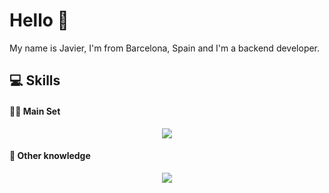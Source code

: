 <h1 align="left">Hello 👋</h1>
<p>My name is Javier, I'm from Barcelona, ​​Spain and I'm a backend developer.</p>

## 💻 Skills
<h4>👨‍💻 Main Set</h4>
<p align="center">
  <img src="https://skillicons.dev/icons?i=nodejs,ts,express,jest,py,flask,pytorch,postgres,mongodb,git,docker,astro,tailwind,regex&perline=7" />
</p>
<h4>🧰 Other knowledge</h4>
<p align="center">
  <img src="https://skillicons.dev/icons?i=html,css,js,java,r,cpp,haskell,latex,redis,mysql,sqlite,nginx,linux,bash,deno,electron,npm,pnpm,androidstudio,postman,vim,vite,githubactions,jenkins,kubernetes,anaconda,opencv,sklearn,arduino,bootstrap,fastapi,flask,nextjs,prisma,rabbitmq,react,sequelize,sketchup,threejs,wasm&perline=10" />
</p>
